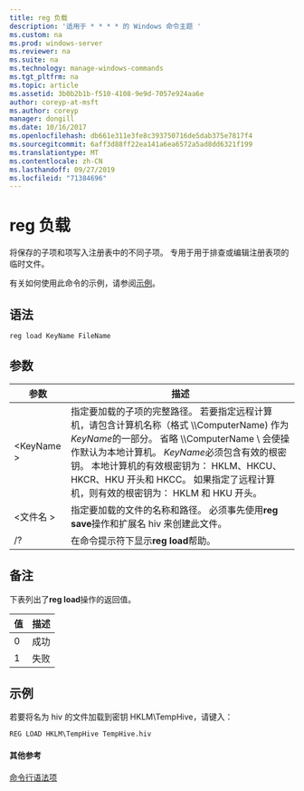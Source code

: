 ```yaml
---
title: reg 负载
description: '适用于 * * * * 的 Windows 命令主题 '
ms.custom: na
ms.prod: windows-server
ms.reviewer: na
ms.suite: na
ms.technology: manage-windows-commands
ms.tgt_pltfrm: na
ms.topic: article
ms.assetid: 3b0b2b1b-f510-4108-9e9d-7057e924aa6e
author: coreyp-at-msft
ms.author: coreyp
manager: dongill
ms.date: 10/16/2017
ms.openlocfilehash: db661e311e3fe8c393750716de5dab375e7817f4
ms.sourcegitcommit: 6aff3d88ff22ea141a6ea6572a5ad8dd6321f199
ms.translationtype: MT
ms.contentlocale: zh-CN
ms.lasthandoff: 09/27/2019
ms.locfileid: "71384696"
---
```

# <a name="reg-load"></a>reg 负载



将保存的子项和项写入注册表中的不同子项。 专用于用于排查或编辑注册表项的临时文件。

有关如何使用此命令的示例，请参阅[示例](#BKMK_examples)。

## <a name="syntax"></a>语法

```
reg load KeyName FileName
```

## <a name="parameters"></a>参数

|参数|描述|
|---------|-----------|
|\<KeyName >|指定要加载的子项的完整路径。 若要指定远程计算机，请包含计算机名称（格式 \\\\ComputerName\) 作为*KeyName*的一部分。 省略 \\\\ComputerName \ 会使操作默认为本地计算机。 *KeyName*必须包含有效的根密钥。 本地计算机的有效根密钥为： HKLM、HKCU、HKCR、HKU 开头和 HKCC。 如果指定了远程计算机，则有效的根密钥为： HKLM 和 HKU 开头。|
|\<文件名 >|指定要加载的文件的名称和路径。 必须事先使用**reg save**操作和扩展名 hiv 来创建此文件。|
|/?|在命令提示符下显示**reg load**帮助。|

## <a name="remarks"></a>备注

下表列出了**reg load**操作的返回值。

|值|描述|
|-----|-----------|
|0|成功|
|1|失败|

## <a name="BKMK_examples"></a>示例

若要将名为 hiv 的文件加载到密钥 HKLM\TempHive，请键入：
```
REG LOAD HKLM\TempHive TempHive.hiv
```

#### <a name="additional-references"></a>其他参考

[命令行语法项](command-line-syntax-key.md)
